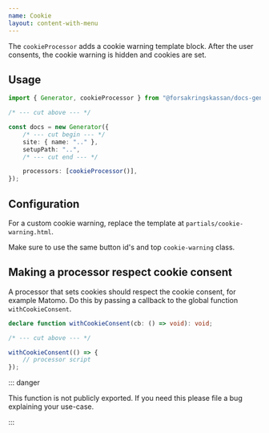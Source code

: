 ```yaml
---
name: Cookie
layout: content-with-menu
---
```


The `cookieProcessor` adds a cookie warning template block.
After the user consents, the cookie warning is hidden and cookies are set.

## Usage

```ts
import { Generator, cookieProcessor } from "@forsakringskassan/docs-generator";

/* --- cut above --- */

const docs = new Generator({
    /* --- cut begin --- */
    site: { name: ".." },
    setupPath: "..",
    /* --- cut end --- */

    processors: [cookieProcessor()],
});
```

## Configuration

For a custom cookie warning, replace the template at `partials/cookie-warning.html`.

Make sure to use the same button id's and top `cookie-warning` class.

## Making a processor respect cookie consent

A processor that sets cookies should respect the cookie consent, for example Matomo.
Do this by passing a callback to the global function `withCookieConsent`.

```ts
declare function withCookieConsent(cb: () => void): void;

/* --- cut above --- */

withCookieConsent(() => {
    // processor script
});
```

::: danger

This function is not publicly exported.
If you need this please file a bug explaining your use-case.

:::
